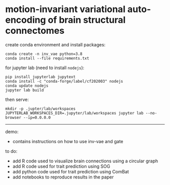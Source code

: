 # motion-invariant variational auto-encoding of brain structural connectomes

create conda environment and install packages:
```
conda create -n inv_vae python=3.8
conda install --file requirements.txt
```

for jupyter lab (need to install `nodejs`):
```
pip install jupyterlab jupytext
conda install -c "conda-forge/label/cf202003" nodejs
conda update nodejs
jupyter lab build
```

then serve:
```
mkdir -p .jupter/lab/workspaces
JUPYTERLAB_WORKSPACES_DIR=.jupyter/lab/workspaces jupyter lab --no-browser --ip=0.0.0.0
```

----

demo:
- contains instructions on how to use inv-vae and gate

to do:
- add R code used to visualize brain connections using a circular graph
- add R code used for trait prediction using SOG
- add python code used for trait prediction using ComBat
- add notebooks to reproduce results in the paper

